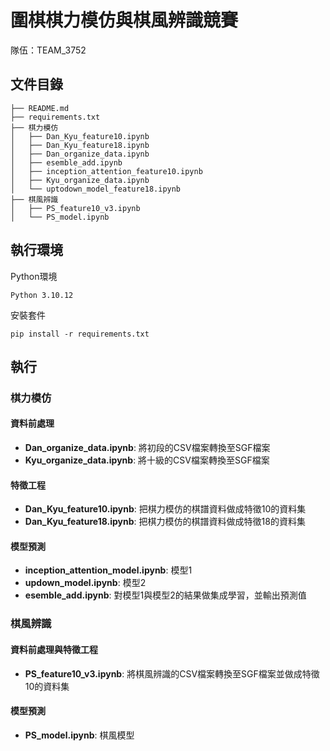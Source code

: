 # 圍棋棋力模仿與棋風辨識競賽
隊伍：TEAM_3752

## 文件目錄

```
├── README.md
├── requirements.txt
├── 棋力模仿
│   ├── Dan_Kyu_feature10.ipynb
│   ├── Dan_Kyu_feature18.ipynb
│   ├── Dan_organize_data.ipynb
│   ├── esemble_add.ipynb
│   ├── inception_attention_feature10.ipynb
│   ├── Kyu_organize_data.ipynb
│   └── uptodown_model_feature18.ipynb
├── 棋風辨識
│   ├── PS_feature10_v3.ipynb
│   └── PS_model.ipynb
```

## 執行環境

Python環境
```
Python 3.10.12
```

安裝套件
```
pip install -r requirements.txt
```

## 執行

### 棋力模仿

#### 資料前處理

- **Dan_organize_data.ipynb**: 將初段的CSV檔案轉換至SGF檔案
- **Kyu_organize_data.ipynb**: 將十級的CSV檔案轉換至SGF檔案

#### 特徵工程
- **Dan_Kyu_feature10.ipynb**: 把棋力模仿的棋譜資料做成特徵10的資料集
- **Dan_Kyu_feature18.ipynb**: 把棋力模仿的棋譜資料做成特徵18的資料集

#### 模型預測
- **inception_attention_model.ipynb**: 模型1
- **updown_model.ipynb**: 模型2
- **esemble_add.ipynb**: 對模型1與模型2的結果做集成學習，並輸出預測值

### 棋風辨識

#### 資料前處理與特徵工程
- **PS_feature10_v3.ipynb**: 將棋風辨識的CSV檔案轉換至SGF檔案並做成特徵10的資料集

#### 模型預測
- **PS_model.ipynb**: 棋風模型